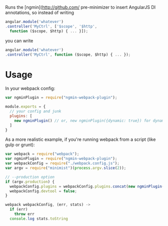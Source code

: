 Runs the [ngmin](http://github.com/ pre-minimizer to insert AngularJS DI annotations, so instead of writing
```javascript
angular.module('whatever')
.controller('MyCtrl', ['$scope', '$http', 
  function ($scope, $http) { ... }]);
```
you can write 
```javascript
angular.module('whatever')
.controller('MyCtrl', function ($scope, $http) { ... });
```

# Usage

In your webpack config: 

```javascript
var ngminPlugin = require("ngmin-webpack-plugin");

module.exports = {
  // your config and junk
  plugins: [
    new ngminPlugin() // or, new ngminPlugin({dynamic: true}) for dynamic mode.
  ]
}
```

As a more realistic example, if you're running webpack from a script (like gulp or grunt): 

```javascript
var webpack = require("webpack");
var ngminPlugin = require("ngmin-webpack-plugin");
var webpackConfig = require("./webpack.config.js");
var argv = require("minimist")(process.argv.slice(2));

// --production option
if (argv.production) {  
  webpackConfig.plugins = webpackConfig.plugins.concat(new ngminPlugin(), new webpack.optimize.UglifyJsPlugin());
  webpackConfig.devtool = false;
}

webpack webpackConfig, (err, stats) ->
  if (err)
    throw err
  console.log stats.toString
```
